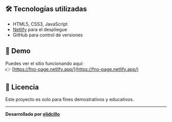 
## 🛠️ Tecnologías utilizadas

- HTML5, CSS3, JavaScript
- [Netlify](https://www.netlify.com/) para el despliegue
- GitHub para control de versiones

## 👀 Demo

Puedes ver el sitio funcionando aquí:  
👉 [https://fno-page.netlify.app/](https://fno-page.netlify.app/)

## 📄 Licencia

Este proyecto es solo para fines demostrativos y educativos.

---

**Desarrollado por [elidcillo](https://github.com/elidcillo)**